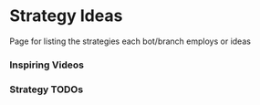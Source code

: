 # Strategy Ideas

Page for listing the strategies each bot/branch employs or ideas


### Inspiring Videos


### Strategy TODOs

